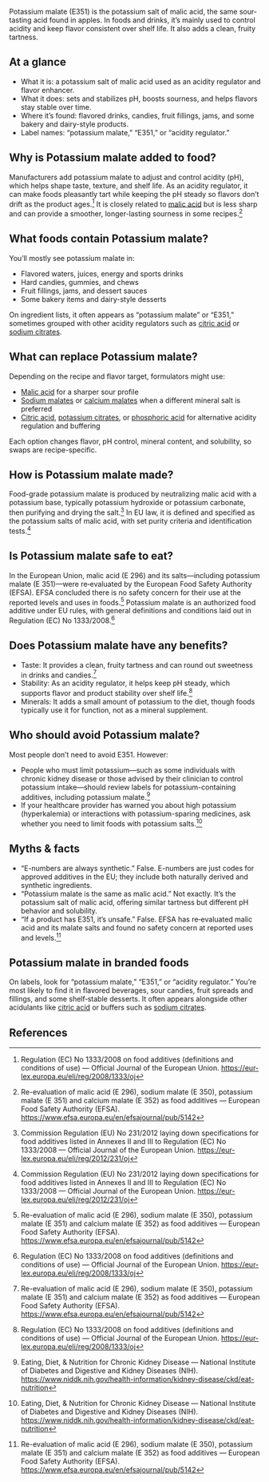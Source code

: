 Potassium malate (E351) is the potassium salt of malic acid, the same sour-tasting acid found in apples. In foods and drinks, it’s mainly used to control acidity and keep flavor consistent over shelf life. It also adds a clean, fruity tartness.

<!--more-->

## At a glance
- What it is: a potassium salt of malic acid used as an acidity regulator and flavor enhancer.
- What it does: sets and stabilizes pH, boosts sourness, and helps flavors stay stable over time.
- Where it’s found: flavored drinks, candies, fruit fillings, jams, and some bakery and dairy-style products.
- Label names: “potassium malate,” “E351,” or “acidity regulator.”

## Why is Potassium malate added to food?
Manufacturers add potassium malate to adjust and control acidity (pH), which helps shape taste, texture, and shelf life. As an acidity regulator, it can make foods pleasantly tart while keeping the pH steady so flavors don’t drift as the product ages.[^3] It is closely related to [malic acid](/e296-malic-acid) but is less sharp and can provide a smoother, longer-lasting sourness in some recipes.[^1]

## What foods contain Potassium malate?
You’ll mostly see potassium malate in:
- Flavored waters, juices, energy and sports drinks
- Hard candies, gummies, and chews
- Fruit fillings, jams, and dessert sauces
- Some bakery items and dairy-style desserts

On ingredient lists, it often appears as “potassium malate” or “E351,” sometimes grouped with other acidity regulators such as [citric acid](/e330-citric-acid) or [sodium citrates](/e331-sodium-citrates).

## What can replace Potassium malate?
Depending on the recipe and flavor target, formulators might use:
- [Malic acid](/e296-malic-acid) for a sharper sour profile
- [Sodium malates](/e350-sodium-malates) or [calcium malates](/e352-calcium-malates) when a different mineral salt is preferred
- [Citric acid](/e330-citric-acid), [potassium citrates](/e332-potassium-citrates), or [phosphoric acid](/e338-phosphoric-acid) for alternative acidity regulation and buffering

Each option changes flavor, pH control, mineral content, and solubility, so swaps are recipe-specific.

## How is Potassium malate made?
Food-grade potassium malate is produced by neutralizing malic acid with a potassium base, typically potassium hydroxide or potassium carbonate, then purifying and drying the salt.[^2] In EU law, it is defined and specified as the potassium salts of malic acid, with set purity criteria and identification tests.[^2]

## Is Potassium malate safe to eat?
In the European Union, malic acid (E 296) and its salts—including potassium malate (E 351)—were re‑evaluated by the European Food Safety Authority (EFSA). EFSA concluded there is no safety concern for their use at the reported levels and uses in foods.[^1] Potassium malate is an authorized food additive under EU rules, with general definitions and conditions laid out in Regulation (EC) No 1333/2008.[^3]

## Does Potassium malate have any benefits?
- Taste: It provides a clean, fruity tartness and can round out sweetness in drinks and candies.[^1]
- Stability: As an acidity regulator, it helps keep pH steady, which supports flavor and product stability over shelf life.[^3]
- Minerals: It adds a small amount of potassium to the diet, though foods typically use it for function, not as a mineral supplement.

## Who should avoid Potassium malate?
Most people don’t need to avoid E351. However:
- People who must limit potassium—such as some individuals with chronic kidney disease or those advised by their clinician to control potassium intake—should review labels for potassium-containing additives, including potassium malate.[^4]
- If your healthcare provider has warned you about high potassium (hyperkalemia) or interactions with potassium-sparing medicines, ask whether you need to limit foods with potassium salts.[^4]

## Myths & facts
- “E-numbers are always synthetic.” False. E-numbers are just codes for approved additives in the EU; they include both naturally derived and synthetic ingredients.
- “Potassium malate is the same as malic acid.” Not exactly. It’s the potassium salt of malic acid, offering similar tartness but different pH behavior and solubility.
- “If a product has E351, it’s unsafe.” False. EFSA has re‑evaluated malic acid and its malate salts and found no safety concern at reported uses and levels.[^1]

## Potassium malate in branded foods
On labels, look for “potassium malate,” “E351,” or “acidity regulator.” You’re most likely to find it in flavored beverages, sour candies, fruit spreads and fillings, and some shelf‑stable desserts. It often appears alongside other acidulants like [citric acid](/e330-citric-acid) or buffers such as [sodium citrates](/e331-sodium-citrates).

## References
[^1]: Re-evaluation of malic acid (E 296), sodium malate (E 350), potassium malate (E 351) and calcium malate (E 352) as food additives — European Food Safety Authority (EFSA). https://www.efsa.europa.eu/en/efsajournal/pub/5142
[^2]: Commission Regulation (EU) No 231/2012 laying down specifications for food additives listed in Annexes II and III to Regulation (EC) No 1333/2008 — Official Journal of the European Union. https://eur-lex.europa.eu/eli/reg/2012/231/oj
[^3]: Regulation (EC) No 1333/2008 on food additives (definitions and conditions of use) — Official Journal of the European Union. https://eur-lex.europa.eu/eli/reg/2008/1333/oj
[^4]: Eating, Diet, & Nutrition for Chronic Kidney Disease — National Institute of Diabetes and Digestive and Kidney Diseases (NIH). https://www.niddk.nih.gov/health-information/kidney-disease/ckd/eat-nutrition
